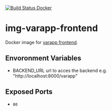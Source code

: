 [![Build Status Docker](https://github.com/bibbox/img-varapp-frontend/actions/workflows/docker-image.yml/badge.svg)](https://github.com/bibbox/img-varapp-frontend/actions)


# img-varapp-frontend
Docker image for [varapp frontend](https://github.com/sib-swiss/varapp-frontend-react).

## Envoronment Variables
 * BACKEND_URL url to acces the backend e.g. "http://localhost:8000/varapp"
 
## Exposed Ports
 * `80`
